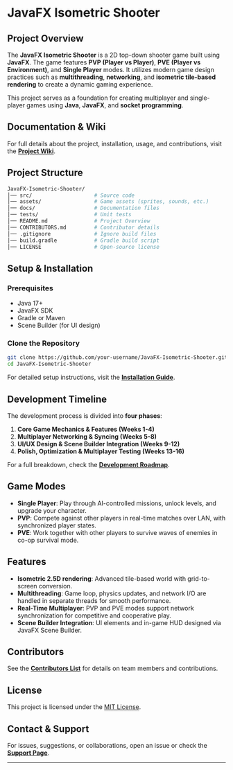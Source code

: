 # JavaFX Isometric Shooter

## Project Overview

The **JavaFX Isometric Shooter** is a 2D top-down shooter game built using **JavaFX**. The game features **PVP (Player vs Player)**, **PVE (Player vs Environment)**, and **Single Player** modes. It utilizes modern game design practices such as **multithreading**, **networking**, and **isometric tile-based rendering** to create a dynamic gaming experience.

This project serves as a foundation for creating multiplayer and single-player games using **Java**, **JavaFX**, and **socket programming**.

## Documentation & Wiki

For full details about the project, installation, usage, and contributions, visit the **[Project Wiki](https://github.com/your-username/JavaFX-Isometric-Shooter/wiki)**.

## Project Structure

```graphql
JavaFX-Isometric-Shooter/
│── src/                    # Source code
│── assets/                 # Game assets (sprites, sounds, etc.)
│── docs/                   # Documentation files
│── tests/                  # Unit tests
│── README.md               # Project Overview
│── CONTRIBUTORS.md         # Contributor details
│── .gitignore              # Ignore build files
│── build.gradle            # Gradle build script
│── LICENSE                 # Open-source license
```
## Setup & Installation

### **Prerequisites**

- Java 17+
- JavaFX SDK
- Gradle or Maven
- Scene Builder (for UI design)

### **Clone the Repository**

```bash
git clone https://github.com/your-username/JavaFX-Isometric-Shooter.git
cd JavaFX-Isometric-Shooter
```

For detailed setup instructions, visit the **[Installation Guide](https://github.com/your-username/JavaFX-Isometric-Shooter/wiki/Installation-Guide)**.

## Development Timeline

The development process is divided into **four phases**:

1. **Core Game Mechanics & Features (Weeks 1-4)**
2. **Multiplayer Networking & Syncing (Weeks 5-8)**
3. **UI/UX Design & Scene Builder Integration (Weeks 9-12)**
4. **Polish, Optimization & Multiplayer Testing (Weeks 13-16)**

For a full breakdown, check the **[Development Roadmap](https://github.com/your-username/JavaFX-Isometric-Shooter/wiki/Development-Roadmap)**.

## Game Modes

- **Single Player**: Play through AI-controlled missions, unlock levels, and upgrade your character.
- **PVP**: Compete against other players in real-time matches over LAN, with synchronized player states.
- **PVE**: Work together with other players to survive waves of enemies in co-op survival mode.

## Features

- **Isometric 2.5D rendering**: Advanced tile-based world with grid-to-screen conversion.
- **Multithreading**: Game loop, physics updates, and network I/O are handled in separate threads for smooth performance.
- **Real-Time Multiplayer**: PVP and PVE modes support network synchronization for competitive and cooperative play.
- **Scene Builder Integration**: UI elements and in-game HUD designed via JavaFX Scene Builder.

## Contributors

See the **[Contributors List](CONTRIBUTORS.md)** for details on team members and contributions.

## License

This project is licensed under the [MIT License](LICENSE).

## Contact & Support

For issues, suggestions, or collaborations, open an issue or check the **[Support Page](https://github.com/your-username/JavaFX-Isometric-Shooter/wiki/Support)**.

---

